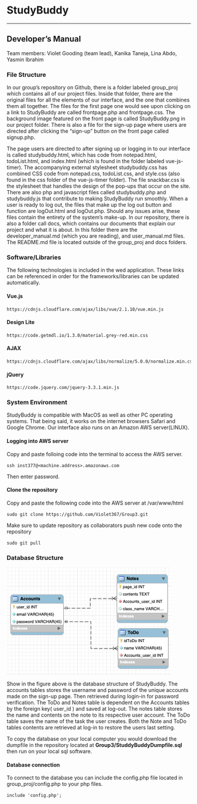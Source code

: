 # StudyBuddy
****
## Developer’s Manual

Team members: Violet Gooding (team lead), Kanika Taneja, Lina Abdo, Yasmin Ibrahim

### File Structure

In our group’s repository on Github, there is a folder labeled group_proj which contains all of our project files. Inside that folder, there are the original files for all the elements of our interface, and the one that combines them all together. The files for the first page one would see upon clicking on a link to StudyBuddy are called frontpage.php and frontpage.css. The background image featured on the front page is called StudyBuddy.png in our project folder. There is also a file for the sign-up page where users are directed after clicking the “sign-up” button on the front page called signup.php.

The page users are directed to after signing up or logging in to our interface is called studybuddy.html, which has code from notepad.html, todoList.html, and index.html (which is found in the folder labeled vue-js-timer). The accompanying external stylesheet studybuddy.css has combined CSS code from notepad.css, todoList.css, and style.css (also found in the css folder of the vue-js-timer folder). The file snackbar.css is the stylesheet that handles the design of the pop-ups that occur on the site. There are also php and javascript files called studybuddy.php and studybuddy.js that contribute to making StudyBuddy run smoothly. When a user is ready to log out, the files that make up the log out button and function are logOut.html and logOut.php. Should any issues arise, these files contain the entirety of the system’s make-up.
In our repository, there is also a folder call docs, which contains our documents that explain our project and what it is about. In this folder there are the developer_manual.md (which you are reading), and user_manual.md files. The README.md file is located outside of the group_proj and docs folders.

### Software/Libraries
The following technologies is included in the wed application. These links can be referenced in order for the frameworks/libraries can be updated automatically.

#### Vue.js  

````
https://cdnjs.cloudflare.com/ajax/libs/vue/2.1.10/vue.min.js
````

#### Design Lite

````
https://code.getmdl.io/1.3.0/material.grey-red.min.css
````

#### AJAX

````
https://cdnjs.cloudflare.com/ajax/libs/normalize/5.0.0/normalize.min.css
````
#### jQuery

````
https://code.jquery.com/jquery-3.3.1.min.js
````

### System Environment
StudyBuddy is compatible with MacOS as well as other PC operating systems. That being said, it works on the internet browsers Safari and Google Chrome. Our interface also runs on an Amazon AWS server(LINUX).

#### Logging into AWS server  

Copy and paste folloing code into the terminal to access the AWS server.
````
ssh inst377@<machine.address>.amazonaws.com
````
Then enter password.

#### Clone the repository
Copy and paste the following code into the AWS server at /var/www/html  
````
sudo git clone https://github.com/Violet367/Group3.git
````

Make sure to update repository as collaborators push new code onto the repository
````
sudo git pull
````

### Database Structure

<img src="https://github.com/Violet367/Group3/blob/master/group_proj/db.png?raw=true"/>


Show in the figure above is the database structure of StudyBuddy. The accounts tables stores the username and password of the unique accounts made on the sign-up page. Then retrieved during login-in for password verification. The ToDo and Notes table is dependent on the Accounts tables by the foreign key( user_id ) and saved at log-out. The notes table stores the name and contents on the note to its respective user account. The ToDo table saves the name of the task the user creates. Both the Note and ToDo tables contents are retrieved at log-in to restore the users last setting.

To copy the database on your local computer you would download the dumpfile in the repository located at **Group3/StuddyBuddyDumpfile.sql** then run on your local sql software.

#### Database connection
To connect to the database you can include the config.php file located in group_proj/config.php to your php files.
````
include 'config.php';
````
